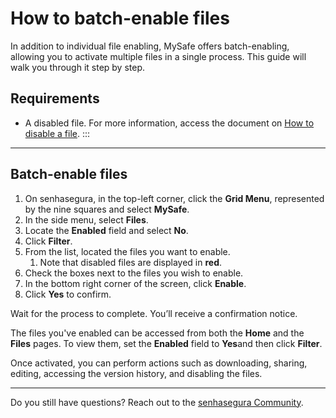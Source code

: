 # How to batch-enable files

In addition to individual file enabling, MySafe offers batch-enabling, allowing you to activate multiple files in a single process. This guide will walk you through it step by step.

## Requirements
* A disabled file. For more information, access the document on [How to disable a file](/v3-32/docs/mysafe-files-disable).
:::
* * *

## Batch-enable files

1. On senhasegura, in the top-left corner, click the **Grid Menu**, represented by the nine squares and select **MySafe**.
2. In the side menu, select **Files**. 
3. Locate the **Enabled** field and select **No**.
4. Click **Filter**.
5. From the list, located the files you want to enable. 
    1. Note that disabled files are displayed in **red**.
6. Check the boxes next to the files you wish to enable.
7. In the bottom right corner of the screen, click **Enable**.
9. Click **Yes** to confirm.

Wait for the process to complete. You’ll receive a confirmation notice.

The files you've enabled can be accessed from both the **Home** and the **Files** pages. To view them, set the **Enabled** field to **Yes**and then click **Filter**.

Once activated, you can perform actions such as downloading, sharing, editing, accessing the version history, and disabling the files.
***
Do you still have questions? Reach out to the [senhasegura Community](https://community.senhasegura.io/).


